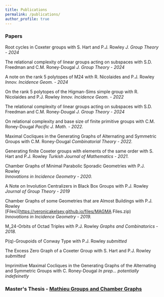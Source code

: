 ```yaml
---
title: Publications
permalink: /publications/
author_profile: true
---
```


### Papers

Root cycles in Coxeter groups
with S. Hart and P.J. Rowley
*J. Group Theory - 2024*

The relational complexity of linear groups acting on subspaces
with S.D. Freedman and C.M. Roney-Dougal
*J. Group Theory - 2024*

A note on the rank 5 polytopes of  M24 
with R. Nicolaides and P.J. Rowley
*Innov. Incidence Geom. - 2024*

On the rank 5 polytopes of the Higman-Sims simple group
with R. Nicolaides and P.J. Rowley
*Innov. Incidence Geom. - 2022*

The relational complexity of linear groups acting on subspaces
with S.D. Freedman and C.M. Roney-Dougal
*J. Group Theory - 2024*

On relational complexity and base size of finite primitive groups 
with C.M. Roney-Dougal
*Pacific J. Math. - 2022.* 

Maximal Cocliques in the Generating Graphs of Alternating and Symmetric Groups
with C.M. Roney-Dougal
*Combinatorial Theory - 2022.* 

Generating finite Coxeter groups with elements of the same order
with S. Hart and P.J. Rowley
*Turkish Journal of Mathematics - 2021.*

Chamber Graphs of Minimal Parabolic Sporadic Geometries
with P.J. Rowley                              
*Innovations in Incidence Geometry - 2020.*

A Note on Involution Centralizers in Black Box Groups
with P.J. Rowley                                              
*Journal of Group Theory - 2019*

Chamber Graphs of some Geometries that are Almost Buildings 
with P.J. Rowley  
[Files](https://veronicakelsey.github.io/files/MAGMA Files.zip)                      
*Innovations in Incidence Geometry - 2019.*

M_24-Orbits of Octad Triples 
with P.J. Rowley 
*Graphs and Combinatorics - 2018.*



P(q)-Groupoids of Conway Type
with P.J. Rowley 
*submitted*

The Excess Zero Graph of a Coxeter Group
with S. Hart and P.J. Rowley
*submitted*

Imprimitive Maximal Cocliques in the Generating Graphs of the Alternating and Symmetric Groups
with C. Roney-Dougal
*In prep... potentially indefeinetly*



### Master's Thesis - [Mathieu Groups and Chamber Graphs](https://veronicakelsey.github.io/files/MathieuGroups.pdf)  



